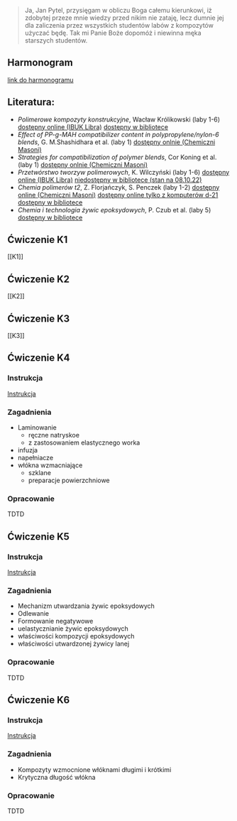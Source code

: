 >Ja, Jan Pytel, przysięgam w obliczu Boga całemu kierunkowi, iż zdobytej przeze mnie wiedzy przed nikim nie zataję, lecz dumnie jej dla zaliczenia przez wszystkich studentów labów z kompozytów użyczać będę. Tak mi Panie Boże dopomóż i niewinna męka starszych studentów.

## Harmonogram
[link do harmonogramu](https://docs.google.com/document/d/1WmF3xwGMI7GNQjyykVq3xwWLQV9ZXG56/edit?usp=sharing&ouid=108855530762561516232&rtpof=true&sd=true)


## Literatura:

* *Polimerowe kompozyty konstrukcyjne*, Wacław Królikowski (laby 1-6)
[dostępny online (IBUK Libra)](http://han.bg.pwr.edu.pl/han/ibuk/https/libra.ibuk.pl/reader/polimerowe-kompozyty-konstrukcyjne-waclaw-krolikowski-195507)
[dostępny w bibliotece](https://primo.bg.pwr.edu.pl/primo_library/libweb/action/display.do?tabs=detailsTab&ct=display&fn=search&doc=48TUR_TUR01000176890&indx=2&recIds=48TUR_TUR01000176890&recIdxs=1&elementId=1&renderMode=poppedOut&displayMode=full&frbrVersion=&frbrSourceidDisplay=48TUR_TUR01&frbrIssnDisplay=&vl(1UI0)=contains&dscnt=0&frbrRecordsSource=Primo+Local&vid=48TUR_VIEW&mode=Basic&lastPag=&rfnGrp=frbr&frbrJtitleDisplay=&tab=all_tab&dstmp=1665248098338&frbg=46783942&lastPagIndx=2&frbrSrt=date&frbrEissnDisplay=&scp.scps=scope%3A%2848TUR_TUR03%29%2Cscope%3A%2848TUR_baztech%29%2Cscope%3A%2848TUR_TUR01%29%2Cscope%3A%2848TUR_dlibra%29%2Cscope%3A%2848TUR_ejournals%29%2Cprimo_central_multiple_fe&tb=t&cs=frb&fctV=46783942&srt=rank&fctN=facet_frbrgroupid&dum=true&vl(freeText0)=Polimerowe%20kompozyty%20konstrukcyjne)
* *Effect of PP-g-MAH compatibilizer content in polypropylene/nylon-6 blends*, G. M.Shashidhara et al. (laby 1)
[dostępny onlnie (Chemiczni Masoni)](https://drive.google.com/file/d/1cm_NmPnas9BLPl5BCAhku8RSRQiDF7xj/view?usp=sharing)
* *Strategies for compatibilization of polymer blends*, Cor Koning et al. (laby 1)
[dostępny onlnie (Chemiczni Masoni)](https://drive.google.com/file/d/1HkpOR3jOUN8ramZTGAZDWxjDq2WK8GAi/view?usp=sharing)
* *Przetwórstwo tworzyw polimerowych*, K. Wilczyński (laby 1-6)
[dostępny online (IBUK Libra)](http://han.bg.pwr.edu.pl/han/ibuk/https/libra.ibuk.pl/reader/przetworstwo-tworzyw-polimerowych-krzysztof-wilczynski-224295)
[niedostępny w bibliotece (stan na 08.10.22)](https://primo.bg.pwr.edu.pl/primo_library/libweb/action/display.do?tabs=detailsTab&ct=display&fn=search&doc=48TUR_TUR01000215706&indx=2&recIds=48TUR_TUR01000215706&recIdxs=1&elementId=1&renderMode=poppedOut&displayMode=full&frbrVersion=&frbg=&&vl(1UI0)=contains&dscnt=0&scp.scps=scope%3A%2848TUR_TUR03%29%2Cscope%3A%2848TUR_baztech%29%2Cscope%3A%2848TUR_TUR01%29%2Cscope%3A%2848TUR_dlibra%29%2Cscope%3A%2848TUR_ejournals%29%2Cprimo_central_multiple_fe&tb=t&vid=48TUR_VIEW&mode=Basic&srt=rank&tab=all_tab&dum=true&vl(freeText0)=Przetw%C3%B3rstwo%20tworzyw%20polimerowych&dstmp=1665248193074)
* *Chemia polimerów t2*, Z. Florjańczyk, S. Penczek (laby 1-2)
[dostępny online (Chemiczni Masoni)](https://drive.google.com/file/d/1uS3Ta1wHVwIeE-2IEUF-nsAhUkQoqZ6I/view?usp=sharing)
[dostępny online tylko z komputerów d-21](http://sfx.bg.pwr.wroc.pl/sfxlcl41?ctx_ver=Z39.88-2004&ctx_enc=info:ofi/enc:UTF-8&ctx_tim=2022-10-08T18%3A24%3A27IST&url_ver=Z39.88-2004&url_ctx_fmt=infofi/fmt:kev:mtx:ctx&rfr_id=info:sid/primo.exlibrisgroup.com:primo3-Journal-48TUR_ejournals&rft_val_fmt=info:ofi/fmt:kev:mtx:book&rft.genre=book&rft.atitle=&rft.jtitle=&rft.btitle=Chemia%20polimer%C3%B3w%20:%20praca%20zbiorowa.%20T.%202,%20Podstawowe%20polimery%20syntetyczne%20i%20ich%20zastosowania&rft.aulast=Florja%C5%84czyk&rft.auinit=&rft.auinit1=&rft.auinitm=&rft.ausuffix=&rft.au=&rft.aucorp=&rft.volume=&rft.issue=&rft.part=&rft.quarter=&rft.ssn=&rft.spage=&rft.epage=&rft.pages=&rft.artnum=&rft.issn=&rft.eissn=&rft.isbn=83-7207-368-6&rft.sici=&rft.coden=&rft_id=info:doi/&rft.object_id=67010000000356590&svc_val_fmt=info:ofi/fmt:kev:mtx:sch_svc&svc.fulltext=yes&rft_dat=%3C48TUR_ejournals%3E67010000000356590%3C/48TUR_ejournals%3E%3Cgrp_id%3E50692795%3C/grp_id%3E%3Coa%3E%3C/oa%3E%3Curl%3E%3C/url%3E&rft.eisbn=&rft_id=info:oai/&rft_pqid=&rft_id=info:pmid/)
[dostępny w bibliotece](https://primo.bg.pwr.edu.pl/primo_library/libweb/action/display.do?tabs=detailsTab&ct=display&fn=search&doc=48TUR_TUR01000092385&indx=2&recIds=48TUR_TUR01000092385&recIdxs=1&elementId=1&renderMode=poppedOut&displayMode=full&frbrVersion=&frbg=&&vl(1UI0)=contains&dscnt=0&scp.scps=scope%3A%2848TUR_TUR03%29%2Cscope%3A%2848TUR_baztech%29%2Cscope%3A%2848TUR_TUR01%29%2Cscope%3A%2848TUR_dlibra%29%2Cscope%3A%2848TUR_ejournals%29%2Cprimo_central_multiple_fe&tb=t&vid=48TUR_VIEW&mode=Basic&srt=rank&tab=all_tab&dum=true&vl(freeText0)=Chemia%20polimer%C3%B3w%20T%202&dstmp=1665247123787)
* *Chemia i technologia żywic epoksydowych*, P. Czub et al. (laby 5)
[dostępny w bibliotece](https://primo.bg.pwr.edu.pl/primo_library/libweb/action/display.do?tabs=detailsTab&ct=display&fn=search&doc=48TUR_TUR01000106246&indx=1&recIds=48TUR_TUR01000106246&recIdxs=0&elementId=0&renderMode=poppedOut&displayMode=full&frbrVersion=&frbg=&&vl(1UI0)=contains&dscnt=0&scp.scps=scope%3A%2848TUR_TUR03%29%2Cscope%3A%2848TUR_baztech%29%2Cscope%3A%2848TUR_TUR01%29%2Cscope%3A%2848TUR_dlibra%29%2Cscope%3A%2848TUR_ejournals%29%2Cprimo_central_multiple_fe&tb=t&vid=48TUR_VIEW&mode=Basic&srt=rank&tab=all_tab&dum=true&vl(freeText0)=Chemia%20i%20technologia%20%C5%BCywic%20epoksydowych&dstmp=1665247026654)

## Ćwiczenie K1
[[K1]]
## Ćwiczenie K2
[[K2]]
## Ćwiczenie K3
[[K3]]
## Ćwiczenie K4

### Instrukcja

[Instrukcja](https://drive.google.com/file/d/1zgSHUHo18icaLfeqEEDb4pl71S-P2-Cv/view?usp=sharing)

### Zagadnienia

* Laminowanie
    * ręczne natryskoe
    * z zastosowaniem elastycznego worka
* infuzja
* napełniacze
* włókna wzmacniające
    * szklane
    * preparacje powierzchniowe

### Opracowanie
TDTD

## Ćwiczenie K5

### Instrukcja

[Instrukcja](https://drive.google.com/file/d/19Gej9uxRmTdozi0fHriZ8mSSDPk6izTY/view?usp=sharing)

### Zagadnienia

* Mechanizm utwardzania żywic epoksydowych
* Odlewanie
* Formowanie negatywowe
* uelastycznianie żywic epoksydowych
* właściwości kompozycji epoksydowych
* właściwości utwardzonej żywicy lanej

### Opracowanie

TDTD

## Ćwiczenie K6

### Instrukcja

[Instrukcja](https://drive.google.com/file/d/1Ilxsjpmyc8BaopESKmI1KrJC7uZsFhHR/view?usp=sharing)

### Zagadnienia

* Kompozyty wzmocnione włóknami długimi i krótkimi
* Krytyczna długość włókna

### Opracowanie

TDTD
